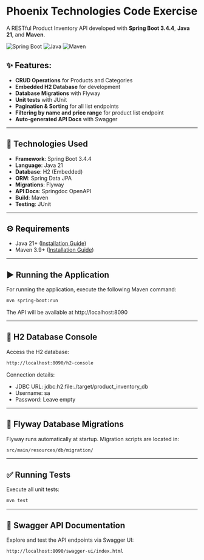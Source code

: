 # Phoenix Technologies Code Exercise

A RESTful Product Inventory API developed with **Spring Boot 3.4.4**, **Java 21**, and **Maven**.  

![Spring Boot](https://img.shields.io/badge/Spring_Boot-3.4.4-green)
![Java](https://img.shields.io/badge/Java-21-blue)
![Maven](https://img.shields.io/badge/Maven-3.9.8-orange)

## ✨ Features:
- **CRUD Operations** for Products and Categories
- **Embedded H2 Database** for development
- **Database Migrations** with Flyway
- **Unit tests** with JUnit
- **Pagination & Sorting** for all list endpoints
- **Filtering by name and price range** for product list endpoint
- **Auto-generated API Docs** with Swagger
---
## 🚀 Technologies Used
- **Framework**: Spring Boot 3.4.4
- **Language**: Java 21
- **Database**: H2 (Embedded)
- **ORM**: Spring Data JPA
- **Migrations**: Flyway
- **API Docs**: Springdoc OpenAPI
- **Build**: Maven
- **Testing**: JUnit 
---
## ⚙️ Requirements
- Java 21+ ([Installation Guide](https://docs.oracle.com/en/java/javase/21/install/index.html))
- Maven 3.9+ ([Installation Guide](https://maven.apache.org/install.html))
---
## ▶️ Running the Application
For running the application, execute the following Maven command:
```bash 
mvn spring-boot:run
```
The API will be available at http://localhost:8090

---
## 💾 H2 Database Console
Access the H2 database:
```bash 
http://localhost:8090/h2-console
```
Connection details:
- JDBC URL: jdbc:h2:file:./target/product_inventory_db
- Username: sa
- Password: Leave empty
---
## 📂 Flyway Database Migrations
Flyway runs automatically at startup.
Migration scripts are located in: 
```bash
src/main/resources/db/migration/
```
---
## ✅ Running Tests
Execute all unit tests:
```bash 
mvn test
```
---
## 📖 Swagger API Documentation
Explore and test the API endpoints via Swagger UI:
```bash 
http://localhost:8090/swagger-ui/index.html
```